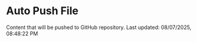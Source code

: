 # Auto Push File

Content that will be pushed to GitHub repository.
Last updated: 08/07/2025, 08:48:22 PM